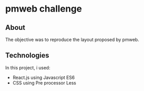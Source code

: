 # pmweb challenge

## About  
The objective was to reproduce the layout proposed by pmweb. 

## Technologies  
In this project, i used:

- React.js using Javascript ES6
- CSS using Pre processor Less